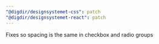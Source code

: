 ```yaml
---
"@digdir/designsystemet-css": patch
"@digdir/designsystemet-react": patch
---
```


Fixes so spacing is the same in checkbox and radio groups

